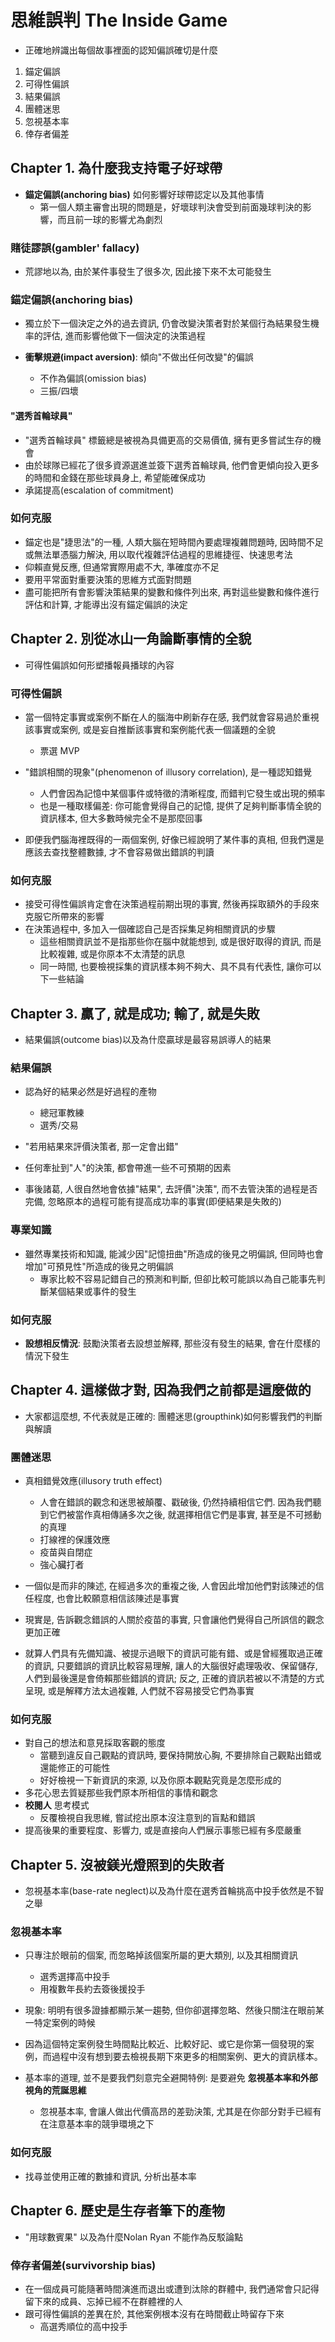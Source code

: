 # 思維誤判 The Inside Game

- 正確地辨識出每個故事裡面的認知偏誤確切是什麼

1. 錨定偏誤
2. 可得性偏誤
3. 結果偏誤
4. 團體迷思
5. 忽視基本率
6. 倖存者偏差

## Chapter 1. 為什麼我支持電子好球帶

- __錨定偏誤(anchoring bias)__ 如何影響好球帶認定以及其他事情
  - 第一個人類主審會出現的問題是，好壞球判決會受到前面幾球判決的影響，而且前一球的影響尤為劇烈

### 賭徒謬誤(gambler' fallacy)
  
- 荒謬地以為, 由於某件事發生了很多次, 因此接下來不太可能發生

### 錨定偏誤(anchoring bias)

- 獨立於下一個決定之外的過去資訊, 仍會改變決策者對於某個行為結果發生機率的評估, 進而影響他做下一個決定的決策過程
  
- __衝擊規避(impact aversion)__: 傾向"不做出任何改變"的偏誤
  - 不作為偏誤(omission bias)
  - 三振/四壞

#### "選秀首輪球員"

- "選秀首輪球員" 標籤總是被視為具備更高的交易價值, 擁有更多嘗試生存的機會
- 由於球隊已經花了很多資源選進並簽下選秀首輪球員, 他們會更傾向投入更多的時間和金錢在那些球員身上, 希望能確保成功
- 承諾提高(escalation of commitment)

### 如何克服

- 錨定也是"捷思法"的一種, 人類大腦在短時間內要處理複雜問題時, 因時間不足或無法單憑腦力解決, 用以取代複雜評估過程的思維捷徑、快速思考法
- 仰賴直覺反應, 但通常實際用處不大, 準確度亦不足
- 要用平常面對重要決策的思維方式面對問題
- 盡可能把所有會影響決策結果的變數和條件列出來, 再對這些變數和條件進行評估和計算, 才能導出沒有錨定偏誤的決定

## Chapter 2. 別從冰山一角論斷事情的全貌

- 可得性偏誤如何形塑播報員播球的內容

### 可得性偏誤

- 當一個特定事實或案例不斷在人的腦海中刷新存在感, 我們就會容易過於重視該事實或案例, 或是妄自推斷該事實和案例能代表一個議題的全貌
  - 票選 MVP

- "錯誤相關的現象"(phenomenon of illusory correlation), 是一種認知錯覺
  - 人們會因為記憶中某個事件或特徵的清晰程度, 而錯判它發生或出現的頻率
  - 也是一種取樣偏差: 你可能會覺得自己的記憶, 提供了足夠判斷事情全貌的資訊樣本, 但大多數時候完全不是那麼回事

- 即便我們腦海裡既得的一兩個案例, 好像已經說明了某件事的真相, 但我們還是應該去查找整體數據, 才不會容易做出錯誤的判讀

### 如何克服

- 接受可得性偏誤肯定會在決策過程前期出現的事實, 然後再採取額外的手段來克服它所帶來的影響
- 在決策過程中, 多加入一個確認自己是否採集足夠相關資訊的步驟
  - 這些相關資訊並不是指那些你在腦中就能想到, 或是很好取得的資訊, 而是比較複雜, 或是你原本不太清楚的訊息
  - 同一時間, 也要檢視採集的資訊樣本夠不夠大、具不具有代表性, 讓你可以下一些結論


## Chapter 3. 贏了, 就是成功; 輸了, 就是失敗

- 結果偏誤(outcome bias)以及為什麼贏球是最容易誤導人的結果

### 結果偏誤

- 認為好的結果必然是好過程的產物
  - 總冠軍教練
  - 選秀/交易

- "若用結果來評價決策者, 那一定會出錯"
- 任何牽扯到"人"的決策, 都會帶進一些不可預期的因素
- 事後諸葛, 人很自然地會依據"結果", 去評價"決策", 而不去管決策的過程是否完備, 忽略原本的過程可能有提高成功率的事實(即便結果是失敗的)

### 專業知識

- 雖然專業技術和知識, 能減少因"記憶扭曲"所造成的後見之明偏誤, 但同時也會增加"可預見性"所造成的後見之明偏誤
  - 專家比較不容易記錯自己的預測和判斷, 但卻比較可能誤以為自己能事先判斷某個結果或事件的發生

### 如何克服

- __設想相反情況__: 鼓勵決策者去設想並解釋, 那些沒有發生的結果, 會在什麼樣的情況下發生

## Chapter 4. 這樣做才對, 因為我們之前都是這麼做的

- 大家都這麼想, 不代表就是正確的: 團體迷思(groupthink)如何影響我們的判斷與解讀

### 團體迷思

- 真相錯覺效應(illusory truth effect)
  - 人會在錯誤的觀念和迷思被顛覆、戳破後, 仍然持續相信它們. 因為我們聽到它們被當作真相傳誦多次之後, 就選擇相信它們是事實, 甚至是不可撼動的真理
  - 打線裡的保護效應 
  - 疫苗與自閉症
  - 強心臟打者

- 一個似是而非的陳述, 在經過多次的重複之後, 人會因此增加他們對該陳述的信任程度, 也會比較願意相信該陳述是事實
  
- 現實是, 告訴觀念錯誤的人關於疫苗的事實, 只會讓他們覺得自己所誤信的觀念更加正確

- 就算人們具有先備知識、被提示過眼下的資訊可能有錯、或是曾經獲取過正確的資訊, 只要錯誤的資訊比較容易理解, 讓人的大腦很好處理吸收、保留儲存, 人們到最後還是會倚賴那些錯誤的資訊; 反之, 正確的資訊若被以不清楚的方式呈現, 或是解釋方法太過複雜, 人們就不容易接受它們為事實

### 如何克服

- 對自己的想法和意見採取客觀的態度
  - 當聽到違反自己觀點的資訊時, 要保持開放心胸, 不要排除自己觀點出錯或還能修正的可能性
  - 好好檢視一下新資訊的來源, 以及你原本觀點究竟是怎麼形成的
- 多花心思去質疑那些我們原本所相信的事情和觀念
- __校閱人__ 思考模式
  - 反覆檢視自我思維, 嘗試挖出原本沒注意到的盲點和錯誤
- 提高後果的重要程度、影響力, 或是直接向人們展示事態已經有多麼嚴重

## Chapter 5. 沒被鎂光燈照到的失敗者

- 忽視基本率(base-rate neglect)以及為什麼在選秀首輪挑高中投手依然是不智之舉

### 忽視基本率

- 只專注於眼前的個案, 而忽略掉該個案所屬的更大類別, 以及其相關資訊
  - 選秀選擇高中投手
  - 用複數年長約去簽後援投手

- 現象: 明明有很多證據都顯示某一趨勢, 但你卻選擇忽略、然後只關注在眼前某一特定案例的時候
- 因為這個特定案例發生時間點比較近、比較好記、或它是你第一個發現的案例，而過程中沒有想到要去檢視長期下來更多的相關案例、更大的資訊樣本。
- 基本率的道理, 並不是要我們刻意完全避開特例: 是要避免 __忽視基本率和外部視角的荒誕思維__
  - 忽視基本率, 會讓人做出代價高昂的差勁決策, 尤其是在你部分對手已經有在注意基本率的競爭環境之下

### 如何克服

- 找尋並使用正確的數據和資訊, 分析出基本率

## Chapter 6. 歷史是生存者筆下的產物

- "用球數賓果" 以及為什麼Nolan Ryan 不能作為反駁論點

### 倖存者偏差(survivorship bias)

- 在一個成員可能隨著時間演進而退出或遭到汰除的群體中, 我們通常會只記得留下來的成員、忘掉已經不在群體裡的人
- 跟可得性偏誤的差異在於, 其他案例根本沒有在時間截止時留存下來
  - 高選秀順位的高中投手

